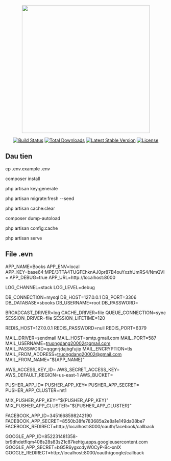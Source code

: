 <p align="center"><a href="https://laravel.com" target="_blank"><img src="https://raw.githubusercontent.com/laravel/art/master/logo-lockup/5%20SVG/2%20CMYK/1%20Full%20Color/laravel-logolockup-cmyk-red.svg" width="400"></a></p>

<p align="center">
<a href="https://travis-ci.org/laravel/framework"><img src="https://travis-ci.org/laravel/framework.svg" alt="Build Status"></a>
<a href="https://packagist.org/packages/laravel/framework"><img src="https://img.shields.io/packagist/dt/laravel/framework" alt="Total Downloads"></a>
<a href="https://packagist.org/packages/laravel/framework"><img src="https://img.shields.io/packagist/v/laravel/framework" alt="Latest Stable Version"></a>
<a href="https://packagist.org/packages/laravel/framework"><img src="https://img.shields.io/packagist/l/laravel/framework" alt="License"></a>
</p>

## Dau tien

cp .env.example .env 

composer install

php artisan key:generate

php artisan migrate:fresh --seed

php artisan cache:clear

composer dump-autoload

php artisan config:cache

php artisan serve

## File .evn

APP_NAME=Books
APP_ENV=local
APP_KEY=base64:MPE/3TTA4TUGFEhknAJ0pr87B4ouYxzhUmRS4/NmQVI=
APP_DEBUG=true
APP_URL=http://localhost:8000

LOG_CHANNEL=stack
LOG_LEVEL=debug

DB_CONNECTION=mysql
DB_HOST=127.0.0.1
DB_PORT=3306
DB_DATABASE=sbooks
DB_USERNAME=root
DB_PASSWORD=

BROADCAST_DRIVER=log
CACHE_DRIVER=file
QUEUE_CONNECTION=sync
SESSION_DRIVER=file
SESSION_LIFETIME=120

REDIS_HOST=127.0.0.1
REDIS_PASSWORD=null
REDIS_PORT=6379

MAIL_DRIVER=sendmail
MAIL_HOST=smtp.gmail.com
MAIL_PORT=587
MAIL_USERNAME=truongdang20002@gmail.com
MAIL_PASSWORD=qqgnrjdajbgfujip
MAIL_ENCRYPTION=tls
MAIL_FROM_ADDRESS=truongdang20002@gmail.com
MAIL_FROM_NAME="${APP_NAME}"

AWS_ACCESS_KEY_ID=
AWS_SECRET_ACCESS_KEY=
AWS_DEFAULT_REGION=us-east-1
AWS_BUCKET=

PUSHER_APP_ID=
PUSHER_APP_KEY=
PUSHER_APP_SECRET=
PUSHER_APP_CLUSTER=mt1

MIX_PUSHER_APP_KEY="${PUSHER_APP_KEY}"
MIX_PUSHER_APP_CLUSTER="${PUSHER_APP_CLUSTER}"

FACEBOOK_APP_ID=3451668598242190
FACEBOOK_APP_SECRET=8550b38fe783685a2e8a1e149da08be7
FACEBOOK_REDIRECT=http://localhost:8000/oauth/facebook/callback

GOOGLE_APP_ID=852231481358-br9dhdetflqm408s28s83s21c87kehtg.apps.googleusercontent.com
GOOGLE_APP_SECRET=bG5R6ygxcdyW0CyP-Bc-xnlX
GOOGLE_REDIRECT=http://localhost:8000/oauth/google/callback
